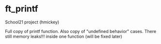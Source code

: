 # ft_printf
School21 project (hmickey)

Full copy of printf function. Also copy of "undefined behavior" cases.
There still memory leaks!!! inside one function (will be fixed later)
